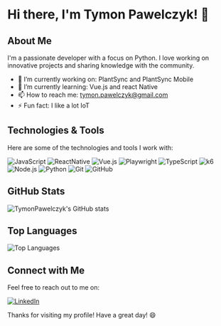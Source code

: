 <!--
**TymonPawelczyk/TymonPawelczyk** is a ✨ _special_ ✨ repository because its `README.md` (this file) appears on your GitHub profile.

Here are some ideas to get you started:

- 🔭 I’m currently working on ...
- 🌱 I’m currently learning ...
- 👯 I’m looking to collaborate on ...
- 🤔 I’m looking for help with ...
- 💬 Ask me about ...
- 📫 How to reach me: ...
- 😄 Pronouns: ...
- ⚡ Fun fact: ...
-->

# Hi there, I'm Tymon Pawelczyk! 👋

## About Me
I'm a passionate developer with a focus on Python. I love working on innovative projects and sharing knowledge with the community.

- 🔭 I’m currently working on: PlantSync and PlantSync Mobile
- 🌱 I’m currently learning: Vue.js and react Native
- 📫 How to reach me: tymon.pawelczyk@gmail.com
- ⚡ Fun fact: I like a lot IoT

## Technologies & Tools
Here are some of the technologies and tools I work with:

![JavaScript](https://img.shields.io/badge/JavaScript-ES6+-yellow?style=for-the-badge&logo=javascript)
![ReactNative](https://img.shields.io/badge/React_Native-20232A?style=for-the-badge&logo=react&logoColor=61DAFB)
![Vue.js](https://img.shields.io/badge/Vue.js-4FC08D?style=for-the-badge&logo=vue.js&logoColor=white)
![Playwright](https://img.shields.io/badge/Playwright-2EAD33?style=for-the-badge&logo=playwright&logoColor=white)
![TypeScript](https://img.shields.io/badge/TypeScript-3178C6?style=for-the-badge&logo=typescript&logoColor=white)
![k6](https://img.shields.io/badge/k6-7D64FF?style=for-the-badge&logo=k6&logoColor=white)
![Node.js](https://img.shields.io/badge/Node.js-43853D?style=for-the-badge&logo=node-dot-js&logoColor=white)
![Python](https://img.shields.io/badge/Python-3776AB?style=for-the-badge&logo=python&logoColor=white)
![Git](https://img.shields.io/badge/Git-F05032?style=for-the-badge&logo=git&logoColor=white)
![GitHub](https://img.shields.io/badge/GitHub-181717?style=for-the-badge&logo=github&logoColor=white)

## GitHub Stats
![TymonPawelczyk's GitHub stats](https://github-readme-stats.vercel.app/api?username=TymonPawelczyk&show_icons=true&theme=dark&include_all_commits)

## Top Languages
![Top Languages](https://github-readme-stats.vercel.app/api/top-langs/?username=TymonPawelczyk&layout=compact&theme=dark)
<!--
## Projects
Here are some of my top projects:

- [Project 1](https://github.com/TymonPawelczyk/Project1)
- [Project 2](https://github.com/TymonPawelczyk/Project2)
- [Project 3](https://github.com/TymonPawelczyk/Project3)
-->
## Connect with Me
Feel free to reach out to me on:

[![LinkedIn](https://img.shields.io/badge/LinkedIn-0A66C2?style=for-the-badge&logo=linkedin&logoColor=white)](https://www.linkedin.com/in/tymon-pawelczyk)


Thanks for visiting my profile! Have a great day! 😄
